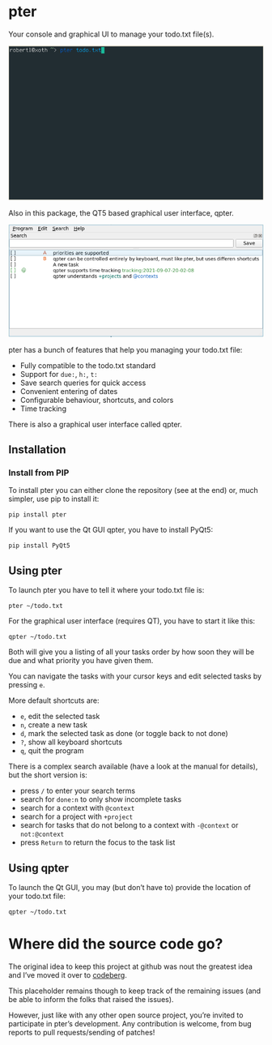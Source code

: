 # pter

Your console and graphical UI to manage your todo.txt file(s).

![](pter-demo.gif)

Also in this package, the QT5 based graphical user interface, qpter.

![](qpter.png)

pter has a bunch of features that help you managing your todo.txt file:

 - Fully compatible to the todo.txt standard
 - Support for `due:`, `h:`, `t:`
 - Save search queries for quick access
 - Convenient entering of dates
 - Configurable behaviour, shortcuts, and colors
 - Time tracking

There is also a graphical user interface called qpter.


## Installation

### Install from PIP

To install pter you can either clone the repository (see at the end) or, much 
simpler, use pip to install it:

    pip install pter

If you want to use the Qt GUI qpter, you have to install PyQt5:

    pip install PyQt5


## Using pter

To launch pter you have to tell it where your todo.txt file is:

    pter ~/todo.txt

For the graphical user interface (requires QT), you have to start it like 
this:

    qpter ~/todo.txt

Both will give you a listing of all your tasks order by how soon they will be 
due and what priority you have given them.

You can navigate the tasks with your cursor keys and edit selected tasks by 
pressing `e`.

More default shortcuts are:

 - `e`, edit the selected task
 - `n`, create a new task
 - `d`, mark the selected task as done (or toggle back to not done)
 - `?`, show all keyboard shortcuts
 - `q`, quit the program

There is a complex search available (have a look at the manual for details), but the short version is:

 - press `/` to enter your search terms
 - search for `done:n` to only show incomplete tasks
 - search for a context with `@context`
 - search for a project with `+project`
 - search for tasks that do not belong to a context with `-@context` or `not:@context`
 - press `Return` to return the focus to the task list


## Using qpter

To launch the Qt GUI, you may (but don’t have to) provide the location of your 
todo.txt file:

    qpter ~/todo.txt


# Where did the source code go?

The original idea to keep this project at github was nout the greatest idea and I’ve 
moved it over to [codeberg](https://codeberg.org/vonshednob/pter).

This placeholder remains though to keep track of the remaining issues (and 
be able to inform the folks that raised the issues).

However, just like with any other open source project, you’re invited to 
participate in pter’s development. Any contribution is welcome, from bug 
reports to pull requests/sending of patches!

